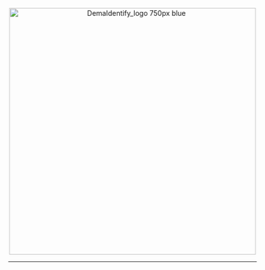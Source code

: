 <p align="center">
  <img src="https://user-images.githubusercontent.com/69847508/175814514-b798820a-d6e0-4160-a85b-aa1f066db534.png" style="width:500px" alt="DemaIdentify_logo 750px blue"/>
</p>

---

